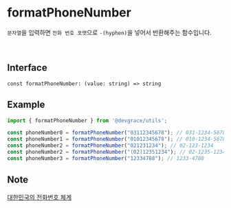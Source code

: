 # formatPhoneNumber

`문자열`을 입력하면 `전화 번호 포맷`으로 `-(hyphen)`을 넣어서 반환해주는 함수입니다.

<br />

## Interface
```tsx
const formatPhoneNumber: (value: string) => string
```

## Example
```ts
import { formatPhoneNumber } from '@devgrace/utils';

const phoneNumber0 = formatPhoneNumber("03112345678"); // 031-1234-5678
const phoneNumber1 = formatPhoneNumber("01012345678"); // 010-1234-5678
const phoneNumber2 = formatPhoneNumber("021231234"); // 02-123-1234
const phoneNumber2 = formatPhoneNumber("(02)12351234"); // 02-1235-1234
const phoneNumber3 = formatPhoneNumber("12334788"); // 1233-4788
```

## Note
[대한민국의 전화번호 체계](https://ko.wikipedia.org/wiki/%EB%8C%80%ED%95%9C%EB%AF%BC%EA%B5%AD%EC%9D%98_%EC%A0%84%ED%99%94%EB%B2%88%ED%98%B8_%EC%B2%B4%EA%B3%84)